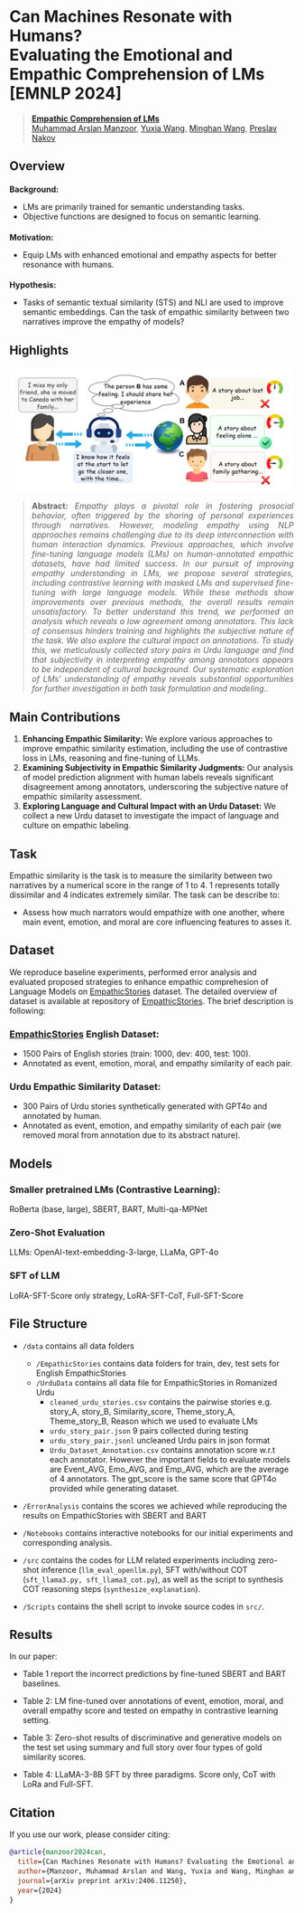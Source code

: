 # Can Machines Resonate with Humans? <br> Evaluating the Emotional and Empathic Comprehension of LMs [EMNLP 2024]

> [**Empathic Comprehension of LMs**](https://arxiv.org/abs/2406.11250)<br>
> [Muhammad Arslan Manzoor](https://scholar.google.com/citations?user=ZvXClnUAAAAJ&hl=en), [Yuxia Wang](https://scholar.google.com.au/citations?hl=en&user=dciz7yMAAAAJ&view_op=list_works&sortby=pubdate), 
[Minghan Wang](https://scholar.google.com/citations?user=F6nm6awAAAAJ&hl=en), [Preslav Nakov](https://scholar.google.com/citations?user=DfXsKZ4AAAAJ&hl=en)

<h2 style="margin-bottom: 0.2em;">Overview</h2>
<h4 style="margin-bottom: 0.1em;">Background:</h4>
<ul>
  <li>LMs are primarily trained for semantic understanding tasks.</li>
  <li>Objective functions are designed to focus on semantic learning.</li>
</ul>
<h4 style="margin-bottom: 0.1em;">Motivation:</h4>
<ul>
  <li>Equip LMs with enhanced emotional and empathy aspects for better resonance with humans.</li>
</ul>
<h4 style="margin-bottom: 0.1em;">Hypothesis:</h4>
<ul>
  <li>Tasks of semantic textual similarity (STS) and NLI are used to improve semantic embeddings. Can the task of empathic similarity between two narratives improve the empathy of models?</li>
</ul>



## Highlights

![intro figure](docs/introfig.jpg)
> **<p align="justify"> Abstract:** *Empathy plays a pivotal role in fostering prosocial behavior, often triggered by the sharing of personal experiences through narratives. However, modeling empathy using NLP approaches remains challenging due to its deep interconnection with human interaction dynamics. Previous approaches, which involve fine-tuning language models (LMs) on human-annotated empathic datasets, have had limited success. In our pursuit of improving empathy understanding in LMs, we propose several strategies, including contrastive learning with masked LMs and supervised fine-tuning with large language models. While these methods show improvements over previous methods, the overall results remain unsatisfactory. To better understand this trend, we performed an analysis which reveals a low agreement among annotators. This lack of consensus hinders training and highlights the subjective nature of the task. We also explore the cultural impact on annotations. To study this, we meticulously collected story pairs in Urdu language and find that subjectivity in interpreting empathy among annotators appears to be independent of cultural background. Our systematic exploration of LMs' understanding of empathy reveals substantial opportunities for further investigation in both task formulation and modeling..* </p>

## Main Contributions

1) **Enhancing Empathic Similarity:** We explore various approaches to improve empathic similarity estimation, including the use of contrastive loss in LMs, reasoning and fine-tuning of LLMs.
2) **Examining Subjectivity in Empathic Similarity Judgments:** Our analysis of model prediction alignment with human labels reveals significant disagreement among annotators, underscoring the subjective nature of empathic similarity assessment.
3) **Exploring Language and Cultural Impact with an Urdu Dataset:** We collect a new Urdu dataset to investigate the impact of language and culture on empathic labeling.

## Task 

Empathic similarity is the task is to measure the similarity between two narratives by a numerical score in the range of 1 to 4. 1 represents totally dissimilar and 4 indicates extremely similar. The task can be describe to:
- Assess how much narrators would empathize with one another, where main event, emotion, and moral are core influencing features to asses it.

## Dataset

We reproduce baseline experiments, performed error analysis and evaluated proposed strategies to enhance empathic comprehesion of Language Models on [EmpathicStories](https://github.com/mitmedialab/empathic-stories) dataset. The detailed overview of dataset is available at repository of [EmpathicStories](https://github.com/mitmedialab/empathic-stories/blob/main/README.md). The brief description is following:

### [EmpathicStories](https://github.com/mitmedialab/empathic-stories) English Dataset:
- 1500 Pairs of English stories (train: 1000, dev: 400, test: 100).
- Annotated as event, emotion, moral, and empathy similarity of each pair.

### Urdu Empathic Similarity Dataset:

- 300 Pairs of Urdu stories synthetically generated with GPT4o and annotated by human.
- Annotated as event, emotion, and empathy similarity of each pair (we removed moral from annotation due to its abstract nature).

## Models
### Smaller pretrained LMs (Contrastive Learning):
RoBerta (base, large), SBERT, BART, Multi-qa-MPNet 
### Zero-Shot Evaluation
LLMs: OpenAI-text-embedding-3-large, LLaMa, GPT-4o
### SFT of LLM 
LoRA-SFT-Score only strategy,
LoRA-SFT-CoT, Full-SFT-Score

## File Structure
* `/data` contains all data folders
    * `/EmpathicStories` contains data folders for train, dev, test sets for English EmpathicStories
    * `/UrduData` contains all data file for EmpathicStories in Romanized Urdu
        * `cleaned_urdu_stories.csv` contains the pairwise stories e.g. story_A, story_B,	Similarity_score,	Theme_story_A, Theme_story_B,	Reason which we used to evaluate LMs
         * `urdu_story_pair.json` 9 pairs collected during testing
         * `urdu_story_pair.jsonl` uncleaned Urdu pairs in json format
         * `Urdu_Dataset_Annotation.csv` contains annotation score w.r.t each annotator. However the important fields to evaluate models are Event_AVG,	Emo_AVG, and Emp_AVG, which are the average of 4 annotators. The gpt_score is the same score that GPT4o provided while generating dataset.
* `/ErrorAnalysis` contains the scores we achieved while reproducing the results on EmpathicStories with SBERT and BART 

* `/Notebooks` contains interactive notebooks for our initial experiments and corresponding analysis.

* `/src` contains the codes for LLM related experiments including zero-shot inference (`llm_eval_openllm.py`), SFT with/without COT (`sft_llama3.py, sft_llama3_cot.py`), as well as the script to synthesis COT reasoning steps (`synthesize_explanation`).

* `/Scripts` contains the shell script to invoke source codes in `src/`.

## Results
In our paper:

- Table 1 report the incorrect predictions by fine-tuned SBERT and BART baselines.

- Table 2: LM fine-tuned over annotations of event, emotion, moral, and overall empathy score and tested on empathy in contrastive learning setting.

- Table 3: Zero-shot results of discriminative and generative models on the test set using summary and full story over
four types of gold similarity scores.

- Table 4: LLaMA-3-8B SFT by three paradigms. Score only, CoT with LoRa and Full-SFT.


## Citation

If you use our work, please consider citing:
``` bibtex
@article{manzoor2024can,
  title={Can Machines Resonate with Humans? Evaluating the Emotional and Empathic Comprehension of LMs},
  author={Manzoor, Muhammad Arslan and Wang, Yuxia and Wang, Minghan and Nakov, Preslav},
  journal={arXiv preprint arXiv:2406.11250},
  year={2024}
}
```

